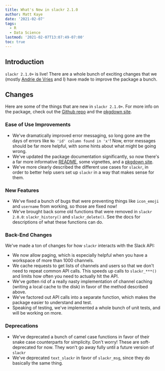 ```yaml
---
title: What's New in slackr 2.1.0
author: Matt Kaye
date: '2021-02-07'
tags:
  - R
  - Data Science
lastmod: '2021-02-07T13:07:49-07:00'
toc: true
---
```


## Introduction

`slackr 2.1.0+` is live! There are a whole bunch of exciting changes that we (mostly [Andrie de Vries](https://github.com/andrie) and I) have made to improve the package a bunch.

## Changes

Here are some of the things that are new in `slackr 2.1.0+`. For more info on the package, check out the [Github repo](https://github.com/mrkaye97/slackr) and the [pkgdown site](https://mrkaye97.github.io/slackr/index.html).

### Ease of Use Improvements

-   We've dramatically improved error messaging, so long gone are the days of errors like `No 'id' column found in 'x'`! Now, error messages should be far more helpful, with some hints about what might be going wrong.
-   We've updated the package documentation significantly, so now there's a far more informative [README](https://github.com/mrkaye97/slackr), some vignettes, and a [pkgdown site](https://mrkaye97.github.io/slackr/index.html).
-   We've more clearly described the different use cases for `slackr`, in order to better help users set up `slackr` in a way that makes sense for them.

### New Features

-   We've fixed a bunch of bugs that were preventing things like `icon_emoji` and `username` from working, so those are fixed now!
-   We've brought back some old functions that were removed in `slackr 2.0.0`: `slackr_history()` and `slackr_delete()`. See the docs for descriptions of what these functions can do.

### Back-End Changes

We've made a ton of changes for how `slackr` interacts with the Slack API:

-   We now allow paging, which is especially helpful when you have a workspace of more than 1000 channels.
-   We cache requests to get lists of channels and users so that we don't need to repeat common API calls. This speeds up calls to `slackr_***()` and limits how often you need to actually hit the API.
-   We've gotten rid of a really nasty implementation of channel caching (writing a local cache to the disk) in favor of the method described above.
-   We've factored out API calls into a separate function, which makes the package easier to understand and test.
-   Speaking of testing, we've implemented a whole bunch of unit tests, and will be working on more.

### Deprecations

-   We've deprecated a bunch of camel case functions in favor of their snake case counterparts for simplicity. Don't worry! These are soft-deprecated for now. They won't go away fully until a future version of `slackr`
-   We've deprecated `text_slackr` in favor of `slackr_msg`, since they do basically the same thing.
